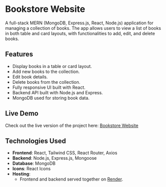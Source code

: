 # Bookstore Website

A full-stack MERN (MongoDB, Express.js, React, Node.js) application for managing a collection of books. The app allows users to view a list of books in both table and card layouts, with functionalities to add, edit, and delete books.

## **Features**
- Display books in a table or card layout.
- Add new books to the collection.
- Edit book details.
- Delete books from the collection.
- Fully responsive UI built with React.
- Backend API built with Node.js and Express.
- MongoDB used for storing book data.

## **Live Demo**
Check out the live version of the project here: [Bookstore Website](https://bookstore-website-1-es0v.onrender.com)

## **Technologies Used**
- **Frontend**: React, Tailwind CSS, React Router, Axios
- **Backend**: Node.js, Express.js, Mongoose
- **Database**: MongoDB
- **Icons**: React Icons
- **Hosting**:
  - Frontend and backend served together on [Render](https://render.com).


